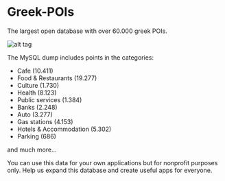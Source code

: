 Greek-POIs
==========

The largest open database with over 60.000 greek POIs.


![alt tag](https://lh3.googleusercontent.com/-iVUZDe9smog/VKSSjBuGLKI/AAAAAAAAAVM/PZ_z2kWll7o/w794-h410-no/greek-pois.png)


The MySQL dump includes points in the categories:

- Cafe (10.411)
- Food & Restaurants (19.277)
- Culture (1.730)
- Health (8.123)
- Public services (1.384)
- Banks (2.248)
- Auto (3.277)
- Gas stations (4.153)
- Hotels & Accommodation (5.302)
- Parking (686)

and much more...

You can use this data for your own applications but for nonprofit purposes only. Help us expand this database and create useful apps for everyone.
